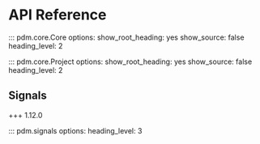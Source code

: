 # API Reference

::: pdm.core.Core
    options:
      show_root_heading: yes
      show_source: false
      heading_level: 2

::: pdm.core.Project
    options:
      show_root_heading: yes
      show_source: false
      heading_level: 2

## Signals

+++ 1.12.0

::: pdm.signals
    options:
      heading_level: 3
